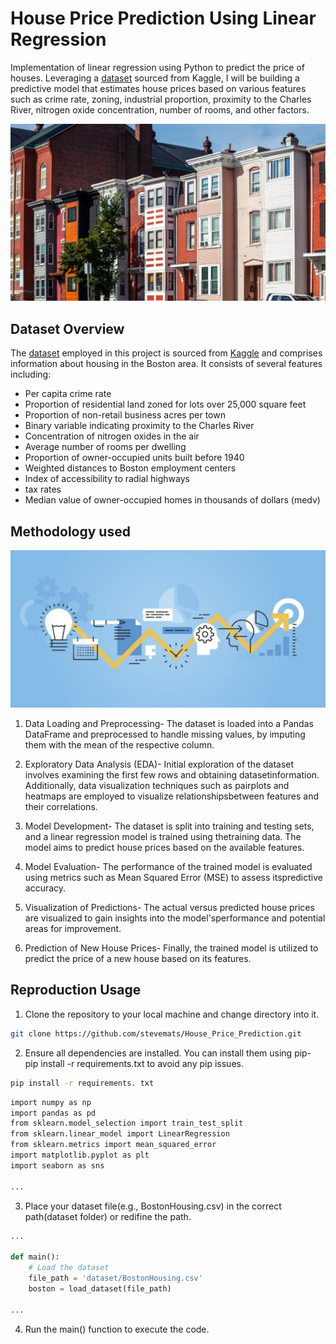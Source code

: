 # House Price Prediction Using Linear Regression

Implementation of linear regression using Python to predict the price of houses. Leveraging a [dataset](https://www.kaggle.com/datasets/arunjangir245/boston-housing-dataset/data) sourced from Kaggle, I will be building a predictive model that estimates house prices based on various features such as crime rate, zoning, industrial proportion, proximity to the Charles River, nitrogen oxide concentration, number of rooms, and other factors.

![alt text](./images/rent-control.jpeg)

## Dataset Overview

The [dataset](https://www.kaggle.com/datasets/arunjangir245/boston-housing-dataset/data) employed in this project is sourced from [Kaggle](https://www.kaggle.com) and comprises information about housing in the Boston area. It consists of several features including:

- Per capita crime rate
- Proportion of residential land zoned for lots over 25,000 square feet
- Proportion of non-retail business acres per town
- Binary variable indicating proximity to the Charles River
- Concentration of nitrogen oxides in the air
- Average number of rooms per dwelling
- Proportion of owner-occupied units built before 1940
- Weighted distances to Boston employment centers
- Index of accessibility to radial highways
- tax rates
- Median value of owner-occupied homes in thousands of dollars (medv)

## Methodology used

![methodology used](./images/project-methodology-1024x512.jpg)

1. Data Loading and Preprocessing- The dataset is loaded into a Pandas DataFrame and preprocessed to handle missing values, by imputing them with the mean of the respective column.

2. Exploratory Data Analysis (EDA)- Initial exploration of the dataset involves examining the first few rows and obtaining datasetinformation. Additionally, data visualization techniques such as pairplots and heatmaps are employed to visualize relationshipsbetween features and their correlations.

3. Model Development- The dataset is split into training and testing sets, and a linear regression model is trained using thetraining data. The model aims to predict house prices based on the available features.

4. Model Evaluation- The performance of the trained model is evaluated using metrics such as Mean Squared Error (MSE) to assess itspredictive accuracy.

5. Visualization of Predictions- The actual versus predicted house prices are visualized to gain insights into the model'sperformance and potential areas for improvement.

6. Prediction of New House Prices- Finally, the trained model is utilized to predict the price of a new house based on its features.

## Reproduction Usage

1. Clone the repository to your local machine and change directory into it.

```sh
git clone https://github.com/stevemats/House_Price_Prediction.git
```

2. Ensure all dependencies are installed. You can install them using pip- pip install -r requirements.txt to avoid any pip issues.

```sh
pip install -r requirements. txt
```

```sh
import numpy as np
import pandas as pd
from sklearn.model_selection import train_test_split
from sklearn.linear_model import LinearRegression
from sklearn.metrics import mean_squared_error
import matplotlib.pyplot as plt
import seaborn as sns

...
```

3. Place your dataset file(e.g., BostonHousing.csv) in the correct path(dataset folder) or redifine the path.

```Python
...

def main():
    # Load the dataset
    file_path = 'dataset/BostonHousing.csv'
    boston = load_dataset(file_path)

...
```

4. Run the main() function to execute the code.
